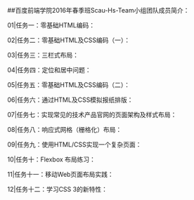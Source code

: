 

##百度前端学院2016年春季班Scau-Hs-Team小组团队成员简介：

01|任务一：零基础HTML编码：

02|任务二：零基础HTML及CSS编码（一）：

03|任务三：三栏式布局：

04|任务四：定位和居中问题：

05|任务五：零基础HTML及CSS编码（二）：

06|任务六：通过HTML及CSS模拟报纸排版：

07|任务七：实现常见的技术产品官网的页面架构及样式布局：

08|任务八：响应式网格（栅格化）布局：

09|任务九：使用HTML/CSS实现一个复杂页面：

10|任务十：Flexbox 布局练习：

11|任务十一：移动Web页面布局实践：

12|任务十二：学习CSS 3的新特性：
